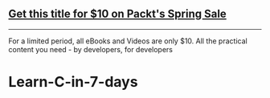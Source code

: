 ## [Get this title for $10 on Packt's Spring Sale](https://www.packt.com/B07036?utm_source=github&utm_medium=packt-github-repo&utm_campaign=spring_10_dollar_2022)
-----
For a limited period, all eBooks and Videos are only $10. All the practical content you need \- by developers, for developers

# Learn-C-in-7-days